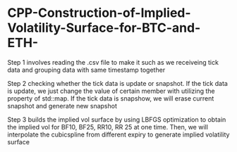 # CPP-Construction-of-Implied-Volatility-Surface-for-BTC-and-ETH-

Step 1 involves reading the .csv file to make it such as we receiveing tick data and grouping data with same timestamp together

Step 2 checking whether the tick data is update or snapshot. If the tick data is update, we just change the value of certain member with utilizing the property of  std::map. If the tick data is snapshow, we will erase current snapshot and generate new snapshot

Step 3 builds the implied vol surface by using LBFGS optimization to obtain the implied vol for BF10, BF25, RR10, RR 25 at one time. Then, we will interpolate the cubicspline from different expiry to generate implied volatility surface 

